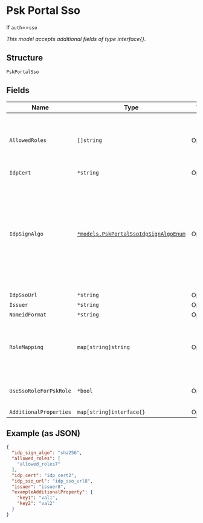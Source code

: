 
# Psk Portal Sso

If `auth`==`sso`

*This model accepts additional fields of type interface{}.*

## Structure

`PskPortalSso`

## Fields

| Name | Type | Tags | Description |
|  --- | --- | --- | --- |
| `AllowedRoles` | `[]string` | Optional | Allowed roles for accessing psk portal, if none, any role is permitted |
| `IdpCert` | `*string` | Optional | - |
| `IdpSignAlgo` | [`*models.PskPortalSsoIdpSignAlgoEnum`](../../doc/models/psk-portal-sso-idp-sign-algo-enum.md) | Optional | Signing algorithm for SAML Assertion. enum: `sha1`, `sha256`, `sha384`, `sha512`. enum: `sha1`, `sha256`, `sha384`, `sha512`<br><br>**Default**: `"sha256"` |
| `IdpSsoUrl` | `*string` | Optional | - |
| `Issuer` | `*string` | Optional | - |
| `NameidFormat` | `*string` | Optional | - |
| `RoleMapping` | `map[string]string` | Optional | Property key is the role name, property value is the SSO Attribute |
| `UseSsoRoleForPskRole` | `*bool` | Optional | If enabled, the `role` above will be ignored |
| `AdditionalProperties` | `map[string]interface{}` | Optional | - |

## Example (as JSON)

```json
{
  "idp_sign_algo": "sha256",
  "allowed_roles": [
    "allowed_roles7"
  ],
  "idp_cert": "idp_cert2",
  "idp_sso_url": "idp_sso_url8",
  "issuer": "issuer8",
  "exampleAdditionalProperty": {
    "key1": "val1",
    "key2": "val2"
  }
}
```

